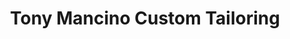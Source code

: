 ---
title: "Tony Mancino Custom Tailoring"
url: /larchmont/tony-mancino-custom-tailoring/
shop: tailor
---